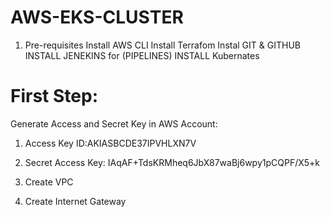 # AWS-EKS-CLUSTER
1. Pre-requisites
   Install AWS CLI
   Install Terrafom
   Instal GIT & GITHUB
   INSTALL JENEKINS for (PIPELINES)
   INSTALL Kubernates
   
# First Step:
Generate Access and Secret Key in AWS Account:
  1. Access Key ID:AKIASBCDE37IPVHLXN7V
  2. Secret Access Key: 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
  
  
  1. Create VPC
  2. Create Internet Gateway
